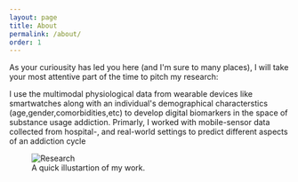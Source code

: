 ```yaml
---
layout: page
title: About
permalink: /about/
order: 1
---
```


As your curiousity has led you here (and I'm sure to many places), I will take your most attentive part of the time to pitch my research:  

I use the multimodal physiological data from wearable devices like smartwatches along with an individual's demographical characterstics (age,gender,comorbidities,etc) to develop digital biomarkers in the space of substance usage addiction. Primarly, I worked with mobile-sensor data collected from hospital-, and real-world settings to predict different aspects of an addiction cycle
<figure>
  <img src="{{ site.url }}/assets/about_work.png" alt="Research"/>
  <figcaption>A quick illustartion of my work.</figcaption>
</figure>

<!-- .

Hi, I'm Bhanu Teja Gullapalli; thanks for visiting my website. I am a sixth-year Ph.D. student in the Halıcıoğlu Data Science Institute at the University of California San Diego advised by   [Tauhidur Rahman](http://www.tauhidurrahman.com/).

As a member of [Mosaic Lab](http://mosaic.cs.umass.edu/), I focus on machine learning and ubiquitous technologies in the medical domain. I am primarily interested in developing machine learning algorithms that understand the time-series physiological signals collected from wearable devices to predict and explain various behavioral variables associated with substance usage and addiction. 

In the past, I have worked as a research intern at [Samsung Digital Health Lab](https://www.sra.samsung.com/digital-health/). I joined the University of Massachusetts Amherst as a Master's student in 2017 and moved to MS/Ph.D. track in 2018. After spending four wonderful years there, I transferred to the University of California San Diego. I did my undergrad at the Indian Institute of Technology -Guwahati (IITG), where I completed my thesis under the supervision of [Samit Bhattacharya](http://www.iitg.ac.in/samit/) and [Benny George](https://www.iitg.ac.in/ben/). 

I like to check out places around me, play badminton, board games, and go on long drives in my free time. I started hiking actively last year ([my list](https://www.alltrails.com/members/bhanu-gullapalli/completed)). At present, I am trying to learn more about stars.

If you still have any attenti -->